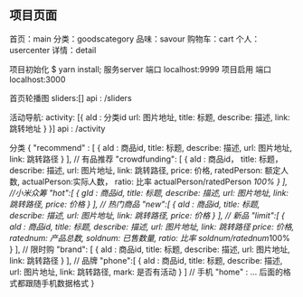 ## 项目页面
首页：main
分类：goodscategory
品味：savour
购物车：cart
个人：usercenter
详情：detail

项目初始化   $ yarn install;
服务server  端口 localhost:9999
项目启用     端口 localhost:3000


首页轮播图 sliders:[]
api : /sliders

活动导航: activity: [{
  aId : 分类id
  url: 图片地址,
  title: 标题,
  describe: 描述,
  link: 跳转地址
  }
}]
api : /activity

分类 {
  "recommend" : [
    {
      aId : 商品id,
      title: 标题,
      describe: 描述,
      url: 图片地址,
      link: 跳转路径
    }
  ], // 有品推荐
  "crowdfunding": [
    {
      aId : 商品id，
      title: 标题，
      describe: 描述,
      url: 图片地址,
      link: 跳转路径,
      price: 价格,
      ratedPerson: 额定人数,
      actualPerson:实际人数，
      ratio: 比率 actualPerson/ratedPerson *100%
    }
  ], //小米众筹
  "hot":[
    {
      gId : 商品id,
      title: 标题,
      describe: 描述,
      url: 图片地址,
      link: 跳转路径,
      price: 价格
    }
  ], // 热门商品
  "new":[
    {
      aId : 商品id,
      title: 标题,
      describe: 描述,
      url: 图片地址,
      link: 跳转路径,
      price: 价格
    }
  ], // 新品
  "limit":[
    {
      aId : 商品id,
      title: 标题,
      describe: 描述,
      url: 图片地址,
      link: 跳转路径
      price: 价格,
      ratednum: 产品总数,
      soldnum: 已售数量,
      ratio: 比率 soldnum/ratednum*100%
    }
  ], // 限时购
  "brand": [
    {
      aId : 商品id,
      title: 标题,
      describe: 描述,
      url: 图片地址,
      link: 跳转路径
    }
  ], // 品牌
  "phone":[
    {
       aId : 商品id,
       title: 标题,
       describe: 描述,
       url: 图片地址,
       link: 跳转路径,
       mark: 是否有活动
    }
  ] // 手机
  "home" :
  ... 后面的格式都跟随手机数据格式
}

